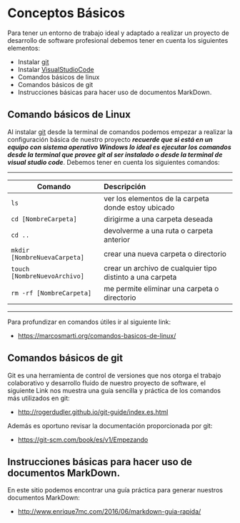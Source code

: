 # Conceptos Básicos
Para tener un entorno de trabajo ideal y adaptado a realizar un proyecto de desarrollo de software profesional debemos tener en cuenta los siguientes elementos:

- Instalar [git](https://git-scm.com/downloads)
- Instalar [VisualStudioCode](https://code.visualstudio.com/download)
- Comandos básicos de linux
- Comandos básicos de git
- Instrucciones básicas para hacer uso de documentos MarkDown.

## Comando básicos de Linux
Al instalar [git](https://git-scm.com/downloads) desde la terminal de comandos podemos empezar a realizar la configuración básica de nuestro proyecto **_recuerde que si está en un equipo con sistema operativo Windows lo ideal es ejecutar los comandos desde la terminal que provee git al ser instalado o desde la terminal de visual studio code_**. Debemos tener en cuenta los siguientes comandos:

---
| Comando      | Descripción |
| -------      |:------------|
| `ls`         |ver los elementos de la carpeta donde estoy ubicado|
| `cd [NombreCarpeta]` | dirigirme a una carpeta deseada|
| `cd ..` | devolverme a una ruta o carpeta anterior|
| `mkdir [NombreNuevaCarpeta]`| crear una nueva carpeta o directorio|
| `touch [NombreNuevoArchivo]`| crear un archivo de cualquier tipo distinto a una carpeta|
| `rm -rf [NombreCarpeta]` | me permite eliminar una carpeta o directorio |
---

Para profundizar en comandos útiles ir al siguiente link:  
- https://marcosmarti.org/comandos-basicos-de-linux/

## Comandos básicos de git
Git es una herramienta de control de versiones que nos otorga el trabajo colaborativo y desarrollo fluido de nuestro proyecto de software, el siguiente Link nos muestra una guía sencilla y práctica de los comandos más utilizados en git:
- http://rogerdudler.github.io/git-guide/index.es.html

Además es oportuno revisar la documentación proporcionada por git:
- https://git-scm.com/book/es/v1/Empezando

## Instrucciones básicas para hacer uso de documentos MarkDown.
En este sitio podemos encontrar una guía práctica para generar nuestros documentos MarkDown:
- http://www.enrique7mc.com/2016/06/markdown-guia-rapida/
